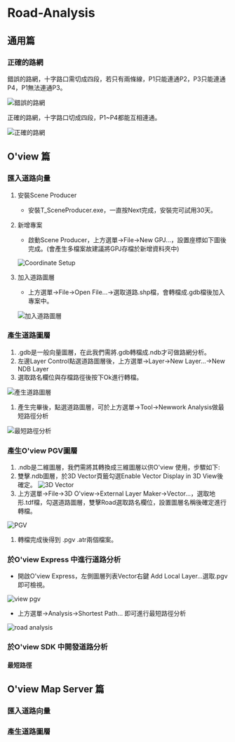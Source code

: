 # Road-Analysis

## 通用篇

### 正確的路網

錯誤的路網，十字路口需切成四段，若只有兩條線，P1只能連通P2，P3只能連通P4，P1無法連通P3。

![錯誤的路網](images/p1.png)

正確的路網，十字路口切成四段，P1~P4都能互相連通。

![正確的路網](images/p2.png)

## O'view 篇

### 匯入道路向量

1. 安裝Scene Producer
    + 安裝T_SceneProducer.exe，一直按Next完成，安裝完可試用30天。

1. 新增專案
    + 啟動Scene Producer，上方選單->File->New GPJ...，設置座標如下圖後完成。(會產生多檔案故建議將GPJ存檔於新增資料夾中)
    
    ![Coordinate Setup](images/p3.png)

1. 加入道路圖層
    + 上方選單->File->Open File...->選取道路.shp檔，會轉檔成.gdb檔後加入專案中。

    ![加入道路圖層](images/p4.png)

### 產生道路圖層
1. .gdb是一般向量圖層，在此我們需將.gdb轉檔成.ndb才可做路網分析。
1. 左邊Layer Control點選道路圖層後，上方選單->Layer->New Layer...->New NDB Layer
1. 選取路名欄位與存檔路徑後按下Ok進行轉檔。

![產生道路圖層](images/p5.png)

1. 產生完畢後，點選道路圖層，可於上方選單->Tool->Newwork Analysis做最短路徑分析

![最短路徑分析](images/p6.png)

### 產生O'view PGV圖層
1. .ndb是二維圖層，我們需將其轉換成三維圖層以供O'view 使用，步驟如下:
1. 雙擊.ndb圖層，於3D Vector頁籤勾選Enable Vector Display in 3D View後確定。
![3D Vector](images/p7.png)
1. 上方選單->File->3D O'view->External Layer Maker->Vector...，選取地形.tdf檔，勾選道路圖層，雙擊Road選取路名欄位，設置圖層名稱後確定進行轉檔。

![PGV](images/p8.png)

1. 轉檔完成後得到 .pgv .atr兩個檔案。

### 於O'view Express 中進行道路分析

+ 開啟O'view Express，左側圖層列表Vector右鍵 Add Local Layer...選取.pgv即可檢視。

![view pgv](images/p9.png)
+ 上方選單->Analysis->Shortest Path... 即可進行最短路徑分析

![road analysis](images/p10.png)

### 於O'view SDK 中開發道路分析

#### 最短路徑

## O'view Map Server 篇

### 匯入道路向量

### 產生道路圖層
